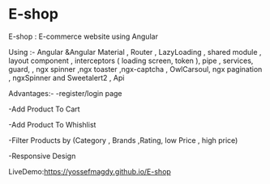 # E-shop

E-shop : E-commerce website using Angular 

Using :-
Angular &Angular Material , Router , LazyLoading , shared module , layout component , interceptors ( loading screen, token ), pipe , services, guard, , ngx spinner ,ngx toaster ,ngx-captcha , OwlCarsoul, ngx pagination , ngxSpinner and Sweetalert2 , Api

Advantages:-
-register/login page 

-Add Product To Cart

-Add Product To Whishlist

-Filter Products by (Category , Brands ,Rating, low Price , high price)

-Responsive Design 

LiveDemo:https://yossefmagdy.github.io/E-shop
